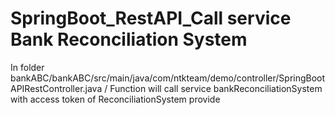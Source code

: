 # SpringBoot_RestAPI_Call service Bank Reconciliation System
In folder bankABC/bankABC/src/main/java/com/ntkteam/demo/controller/SpringBootAPIRestController.java /
Function will call service bankReconciliationSystem with access token of ReconciliationSystem provide
